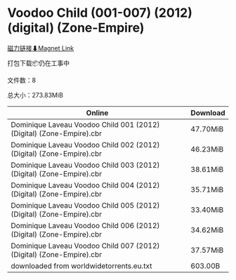 # Voodoo Child (001-007) (2012) (digital) (Zone-Empire)

[磁力链接⬇Magnet Link](magnet:?xt=urn:btih:79ee4cc56451a44c308fc39b22e4231b2270c48c&dn=Voodoo%20Child%20%28001-007%29%20%282012%29%20%28digital%29%20%28Zone-Empire%29)

打包下载📦仍在工事中

文件数：8

总大小：273.83MiB

Online | Download
--- | ---
Dominique Laveau Voodoo Child 001 (2012) (Digital) (Zone-Empire).cbr | 47.70MiB
Dominique Laveau Voodoo Child 002 (2012) (Digital) (Zone-Empire).cbr | 46.23MiB
Dominique Laveau Voodoo Child 003 (2012) (Digital) (Zone-Empire).cbr | 38.61MiB
Dominique Laveau Voodoo Child 004 (2012) (Digital) (Zone-Empire).cbr | 35.71MiB
Dominique Laveau Voodoo Child 005 (2012) (Digital) (Zone-Empire).cbr | 33.40MiB
Dominique Laveau Voodoo Child 006 (2012) (Digital) (Zone-Empire).cbr | 34.62MiB
Dominique Laveau Voodoo Child 007 (2012) (Digital) (Zone-Empire).cbr | 37.57MiB
downloaded from worldwidetorrents.eu.txt | 603.00B